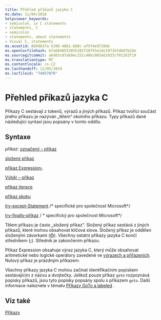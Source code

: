 ```yaml
---
title: Přehled příkazů jazyka C
ms.date: 11/04/2016
helpviewer_keywords:
- semicolon, in C statements
- statements, C
- semicolon
- statements, about statements
- Visual C, statements
ms.assetid: 0d49837a-5399-4881-b60c-af5f4e9720de
ms.openlocfilehash: bfa6840553055202f26f55e1dc5971bfd047b2de
ms.sourcegitcommit: a6d63c07ab9ec251c48bc003ab2933cf01263f19
ms.translationtype: MT
ms.contentlocale: cs-CZ
ms.lasthandoff: 12/05/2019
ms.locfileid: "74857070"
---
```

# <a name="overview-of-c-statements"></a>Přehled příkazů jazyka C

Příkazy C sestávají z tokenů, výrazů a jiných příkazů. Příkaz tvořící součást jiného příkazu je nazýván „tělem“ okolního příkazu. Typy příkazů dané následující syntaxí jsou popsány v tomto oddílu.

## <a name="syntax"></a>Syntaxe

*příkaz*: [označený – příkaz](../c-language/goto-and-labeled-statements-c.md)

[složený příkaz](../c-language/compound-statement-c.md)

[příkaz Expression-](../c-language/expression-statement-c.md)

[Výběr – příkaz](../c-language/if-statement-c.md)

[příkaz iterace](../c-language/do-while-statement-c.md)

[příkaz skoku](../c-language/break-statement-c.md)

[try-except-Statement](../c-language/try-except-statement-c.md) /* specifické pro společnost Microsoft\*/

[try-finally-příkaz](../c-language/try-finally-statement-c.md)  / \* specifický pro společnost Microsoft\*/

Tělem příkazu je často „složený příkaz“. Složený příkaz sestává z jiných příkazů, které mohou obsahovat klíčová slova. Složený příkaz je oddělen složenými závorkami (**{}**). Všechny ostatní příkazy jazyka C končí středníkem (**;**). Středník je zakončením příkazu.

Příkaz Expression obsahuje výraz jazyka C, který může obsahovat aritmetické nebo logické operátory zavedené ve [výrazech a přiřazeních](../c-language/expressions-and-assignments.md). Nulový příkaz je prázdným příkazem.

Všechny příkazy jazyka C mohou začínat identifikačním popiskem sestávajícím z názvu a dvojtečky. Jelikož pouze příkaz `goto` rozpoznává popisky příkazů, jsou tyto popisky popsány spolu s příkazem `goto`. Další informace naleznete v tématu [Příkazy GoTo a labeled](../c-language/goto-and-labeled-statements-c.md) .

## <a name="see-also"></a>Viz také

[Příkazy](../c-language/statements-c.md)
